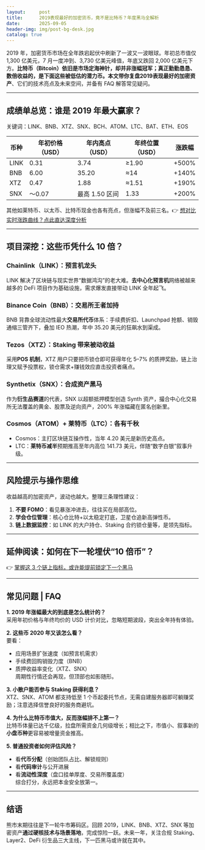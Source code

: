 ```yaml
---
layout:     post
title:      2019表现最好的加密货币，竟不是比特币？年度黑马全解析
date:       2025-09-05
header-img: img/post-bg-desk.jpg
catalog: true
---
```


2019 年，加密货币市场在全年跌宕起伏中刷新了一波又一波眼球。年初总市值仅 1,300 亿美元，7 月一度冲到、3,730 亿美元峰值，年底又跌回 2,000 亿美元下方。**比特币（Bitcoin）**依旧是市场定海神针，却并非涨幅冠军；真正勤勤恳恳、数倍收益的，是下面这些被低估的潜力币。本文带你复盘**2019表现最好的加密资产**、它们的技术亮点及未来空间，并备有 FAQ 解答常见疑问。

---

## 成绩单总览：谁是 2019 年最大赢家？

关键词：LINK、BNB、XTZ、SNX、BCH、ATOM、LTC、BAT、ETH、EOS

| 币种 | 年初价格（USD） | 年内高点（USD） | 年终位置（USD） | 涨跌幅 |
|------|-----------------|-----------------|-----------------|--------|
| LINK | 0.31            | 3.74            | ≥1.90           | +500%  |
| BNB  | 6.00            | 35.20           | ≈14             | +140%  |
| XTZ  | 0.47            | 1.88            | ≈1.51           | +190%  |
| SNX  | ～0.07          | 最高 1.50 区间  | 1.33            | +200%  |

其他如莱特币、以太币、比特币现金也各有亮点，但涨幅不及前三名。👉 [想对比实时涨跌曲线？点此直达深度分析](https://okxdog.com/)

---

## 项目深挖：这些币凭什么 10 倍？

### Chainlink（LINK）：预言机龙头
LINK 解决了区块链与现实世界“数据鸿沟”的老大难。**去中心化预言机**网络被越来越多的 DeFi 项目作为基础设施，需求爆发直接带动 LINK 全年起飞。

### Binance Coin（BNB）：交易所王者加持
BNB 背靠全球流动性最大**交易所代币**体系：手续费折扣、Launchpad 抢额、销毁通缩三管齐下，叠加 IEO 热潮，年中 35.20 美元的狂飙水到渠成。

### Tezos（XTZ）：Staking 带来被动收益
采用**POS 机制**，XTZ 用户只要把币锁仓即可获得年化 5–7% 的质押奖励，链上治理又赋予投票权，锁仓需求+赚钱效应直击投资者痛点。

### Synthetix（SNX）：合成资产黑马
作为**衍生品赛道**的代表，SNX 以超额抵押模型创造 Synth 资产，撮合中心化交易所无法覆盖的黄金、股票及逆向资产，200% 年涨幅藏在匿名创新里。

### Cosmos（ATOM）+ 莱特币（LTC）：各有千秋
- Cosmos：主打区块链互操作性，当年 4.20 美元是新历史高点。  
- LTC：**莱特币减半**预期推高至年内高位 141.73 美元，伴随“数字白银”叙事升级。

---

## 风险提示与操作思维

收益越高的加密资产，波动也越大。整理三条理性建议：

1. **不要 FOMO**：看见暴涨冲进去，往往买在局部高位。  
2. **学会仓位管理**：核心仓比特+以太稳定打底，卫星仓追新高弹性币。  
3. **链上数据监控**：如 LINK 的大户持仓、Staking 合约锁仓量等，是领先指标。

---

## 延伸阅读：如何在下一轮埋伏“10 倍币”？

👉 [掌握这 3 个链上指标，或许能提前锁定下一个黑马](https://okxdog.com/)

---

## 常见问题 | FAQ

**1. 2019 年涨幅最大的到底是怎么统计的？**  
采用年初价格与年终均价的 USD 计价对比，忽略短期波段，突出全年持有体验。

**2. 这些币 2020 年又该怎么看？**  
要看：
- 应用场景扩张速度（如预言机需求）  
- 手续费回购销毁力度（BNB）  
- 质押收益率变化（XTZ、SNX）  
周期性行情还会再现，但顶部也如影随形。

**3. 小散户能否参与 Staking 获得利息？**  
XTZ、SNX、ATOM 都支持低至 1 个币起委托节点，无需自建服务器即可躺赚奖励；注意选择信誉良好的服务商避坑。

**4. 为什么比特币市值大，反而涨幅排不上第一？**  
比特币体量已达千亿级，拉盘所需资金几何级增长；相比之下，市值小、叙事新的**小盘币种**更容易被增量资金推高。

**5. 普通投资者如何评估风险？**  
- 看**代币分配**（创始团队占比、解锁规则）  
- 看**代码审计**与公开进展  
- 看**流动性深度**（盘口挂单厚度、交易所覆盖度）  
综合打分，永远把本金安全放第一。

---

## 结语

熊市末期往往是下一轮牛市筹码区。回顾 2019，LINK、BNB、XTZ、SNX 等加密资产**通过硬核技术与场景落地**，完成惊险一跃。未来一年，关注合规 Staking、Layer2、DeFi 衍生品三大主线，下一匹黑马或许就在其中。
